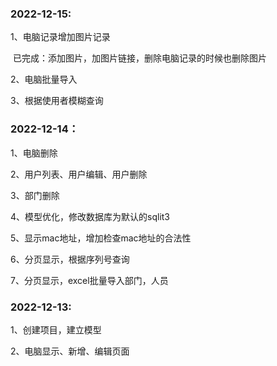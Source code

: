 ### 2022-12-15:

1、电脑记录增加图片记录

​    已完成：添加图片，加图片链接，删除电脑记录的时候也删除图片
​    

2、电脑批量导入

3、根据使用者模糊查询

### 2022-12-14：

1、电脑删除

2、用户列表、用户编辑、用户删除

3、部门删除

4、模型优化，修改数据库为默认的sqlit3

5、显示mac地址，增加检查mac地址的合法性

6、分页显示，根据序列号查询

7、分页显示，excel批量导入部门，人员

### 2022-12-13:

1、创建项目，建立模型

2、电脑显示、新增、编辑页面

